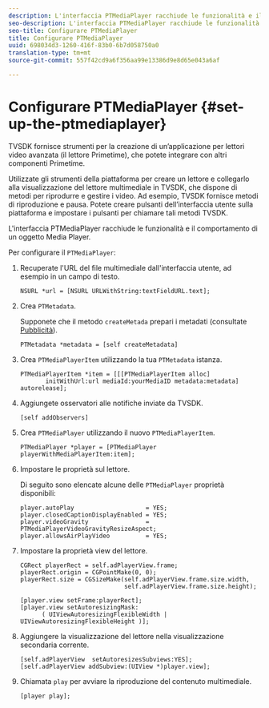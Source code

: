 ```yaml
---
description: L'interfaccia PTMediaPlayer racchiude le funzionalità e il comportamento di un oggetto Media Player.
seo-description: L'interfaccia PTMediaPlayer racchiude le funzionalità e il comportamento di un oggetto Media Player.
seo-title: Configurare PTMediaPlayer
title: Configurare PTMediaPlayer
uuid: 698034d3-1260-416f-83b0-6b7d058750a0
translation-type: tm+mt
source-git-commit: 557f42cd9a6f356aa99e13386d9e8d65e043a6af

---
```



# Configurare PTMediaPlayer {#set-up-the-ptmediaplayer}

TVSDK fornisce strumenti per la creazione di un’applicazione per lettori video avanzata (il lettore Primetime), che potete integrare con altri componenti Primetime.

Utilizzate gli strumenti della piattaforma per creare un lettore e collegarlo alla visualizzazione del lettore multimediale in TVSDK, che dispone di metodi per riprodurre e gestire i video. Ad esempio, TVSDK fornisce metodi di riproduzione e pausa. Potete creare pulsanti dell’interfaccia utente sulla piattaforma e impostare i pulsanti per chiamare tali metodi TVSDK.

L&#39;interfaccia PTMediaPlayer racchiude le funzionalità e il comportamento di un oggetto Media Player.

Per configurare il `PTMediaPlayer`:

1. Recuperate l&#39;URL del file multimediale dall&#39;interfaccia utente, ad esempio in un campo di testo.

   ```
   NSURL *url = [NSURL URLWithString:textFieldURL.text];
   ```

1. Crea `PTMetadata`.

   Supponete che il metodo `createMetada` prepari i metadati (consultate [Pubblicità](../../ios-3x-advertising/ios-3x-advertising-requirements.md)).

   ```
   PTMetadata *metadata = [self createMetadata]
   ```

1. Crea `PTMediaPlayerItem` utilizzando la tua `PTMetadata` istanza.

   ```
   PTMediaPlayerItem *item = [[[PTMediaPlayerItem alloc] 
          initWithUrl:url mediaId:yourMediaID metadata:metadata] autorelease];
   ```

1. Aggiungete osservatori alle notifiche inviate da TVSDK.

   ```
   [self addObservers]
   ```

1. Crea `PTMediaPlayer` utilizzando il nuovo `PTMediaPlayerItem`.

   ```
   PTMediaPlayer *player = [PTMediaPlayer playerWithMediaPlayerItem:item];
   ```

1. Impostare le proprietà sul lettore.

   Di seguito sono elencate alcune delle `PTMediaPlayer` proprietà disponibili:

   ```
   player.autoPlay                    = YES;  
   player.closedCaptionDisplayEnabled = YES; 
   player.videoGravity                = PTMediaPlayerVideoGravityResizeAspect;  
   player.allowsAirPlayVideo          = YES;
   ```

1. Impostare la proprietà view del lettore.

   ```
   CGRect playerRect = self.adPlayerView.frame;  
   playerRect.origin = CGPointMake(0, 0); 
   playerRect.size = CGSizeMake(self.adPlayerView.frame.size.width,  
                                self.adPlayerView.frame.size.height); 
   
   [player.view setFrame:playerRect]; 
   [player.view setAutoresizingMask:  
         ( UIViewAutoresizingFlexibleWidth | UIViewAutoresizingFlexibleHeight )];
   ```

1. Aggiungere la visualizzazione del lettore nella visualizzazione secondaria corrente.

   ```
   [self.adPlayerView  setAutoresizesSubviews:YES];  
   [self.adPlayerView addSubview:(UIView *)player.view];
   ```

1. Chiamata `play` per avviare la riproduzione del contenuto multimediale.

   ```
   [player play];
   ```
